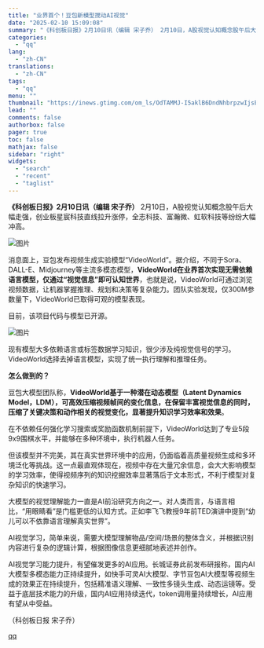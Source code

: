 ```yaml
---
title: "业界首个！豆包新模型搅动AI视觉"
date: "2025-02-10 15:09:08"
summary: "《科创板日报》2月10日讯（编辑 宋子乔） 2月10日，A股视觉认知概念股午后大幅走强，创业板星宸科..."
categories:
  - "qq"
lang:
  - "zh-CN"
translations:
  - "zh-CN"
tags:
  - "qq"
menu: ""
thumbnail: "https://inews.gtimg.com/om_ls/OdTAMMJ-I5aklB6DndNhbrpzwIjsETC6i-3VfgstJT5NgAA_640360/0"
lead: ""
comments: false
authorbox: false
pager: true
toc: false
mathjax: false
sidebar: "right"
widgets:
  - "search"
  - "recent"
  - "taglist"
---
```


**《科创板日报》2月10日讯（编辑 宋子乔）** 2月10日，A股视觉认知概念股午后大幅走强，创业板星宸科技直线拉升涨停，全志科技、富瀚微、虹软科技等纷纷大幅冲高。

![图片](https://inews.gtimg.com/om_bt/OUBXi-lcyhlpIrcmTzFwKBDK6w0STw3zFfNLpKhQu_FkgAA/641)

消息面上，豆包发布视频生成实验模型“VideoWorld”。据介绍，不同于Sora、DALL-E、Midjourney等主流多模态模型，**VideoWorld在业界首次实现无需依赖语言模型，仅通过“视觉信息”即可认知世界**，也就是说，VideoWorld可通过浏览视频数据，让机器掌握推理、规划和决策等复杂能力。团队实验发现，仅300M参数量下，VideoWorld已取得可观的模型表现。

目前，该项目代码与模型已开源。

![图片](https://inews.gtimg.com/om_bt/OAKycxRHFc8cz83NAQneFgzwD7W1ejGZX1bSZPj3B7rxgAA/641)

现有模型大多依赖语言或标签数据学习知识，很少涉及纯视觉信号的学习。VideoWorld选择去掉语言模型，实现了统一执行理解和推理任务。

**怎么做到的？**

豆包大模型团队称，**VideoWorld基于一种潜在动态模型（Latent Dynamics Model，LDM），可高效压缩视频帧间的变化信息，在保留丰富视觉信息的同时，压缩了关键决策和动作相关的视觉变化，显著提升知识学习效率和效果**。

在不依赖任何强化学习搜索或奖励函数机制前提下，VideoWorld达到了专业5段9x9围棋水平，并能够在多种环境中，执行机器人任务。

但该模型并不完美，其在真实世界环境中的应用，仍面临着高质量视频生成和多环境泛化等挑战。这一点最直观体现在，视频中存在大量冗余信息，会大大影响模型的学习效率，使得视频序列的知识挖掘效率显著落后于文本形式，不利于模型对复杂知识的快速学习。

大模型的视觉理解能力一直是AI前沿研究方向之一。对人类而言，与语言相比，“用眼睛看”是门槛更低的认知方式。正如李飞飞教授9年前TED演讲中提到“幼儿可以不依靠语言理解真实世界”。

AI视觉学习，简单来说，需要大模型理解物品/空间/场景的整体含义，并根据识别内容进行复杂的逻辑计算，根据图像信息更细腻地表述并创作。

AI视觉学习能力提升，有望催发更多的AI应用。长城证券此前发布研报称，国内AI大模型多模态能力正持续提升，如快手可灵AI大模型、字节豆包AI大模型等视频生成的效果正在持续提升，包括精准语义理解、一致性多镜头生成、动态运镜等。受益于底层技术能力的升级，国内AI应用持续迭代，token调用量持续增长，AI应用有望从中受益。

（科创板日报 宋子乔）

[qq](https://new.qq.com/rain/a/20250210A04XGA00)
